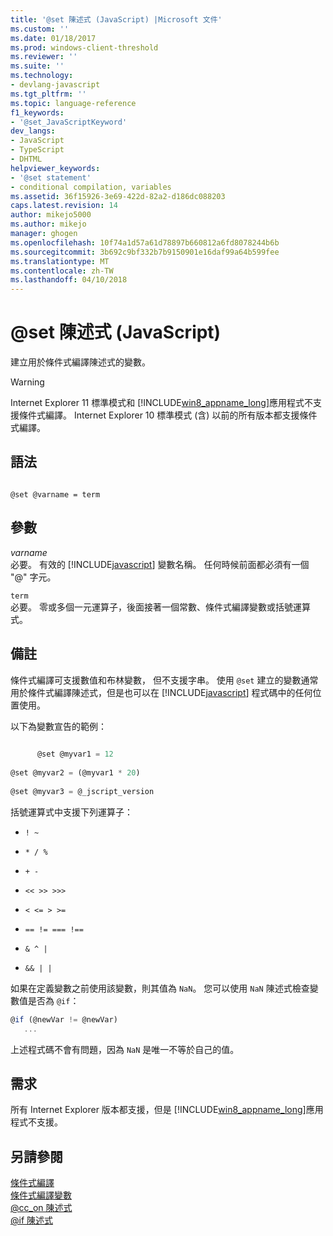 ```yaml
---
title: '@set 陳述式 (JavaScript) |Microsoft 文件'
ms.custom: ''
ms.date: 01/18/2017
ms.prod: windows-client-threshold
ms.reviewer: ''
ms.suite: ''
ms.technology:
- devlang-javascript
ms.tgt_pltfrm: ''
ms.topic: language-reference
f1_keywords:
- '@set_JavaScriptKeyword'
dev_langs:
- JavaScript
- TypeScript
- DHTML
helpviewer_keywords:
- '@set statement'
- conditional compilation, variables
ms.assetid: 36f15926-3e69-422d-82a2-d186dc088203
caps.latest.revision: 14
author: mikejo5000
ms.author: mikejo
manager: ghogen
ms.openlocfilehash: 10f74a1d57a61d78897b660812a6fd8078244b6b
ms.sourcegitcommit: 3b692c9bf332b7b9150901e16daf99a64b599fee
ms.translationtype: MT
ms.contentlocale: zh-TW
ms.lasthandoff: 04/10/2018
---
```

# <a name="set-statement-javascript"></a>@set 陳述式 (JavaScript)
建立用於條件式編譯陳述式的變數。  
  
> [!WARNING]
>  Internet Explorer 11 標準模式和 [!INCLUDE[win8_appname_long](../../javascript/includes/win8-appname-long-md.md)]應用程式不支援條件式編譯。 Internet Explorer 10 標準模式 (含) 以前的所有版本都支援條件式編譯。  
  
## <a name="syntax"></a>語法  
  
```  
  
@set @varname = term   
```  
  
## <a name="parameters"></a>參數  
 *varname*  
 必要。 有效的 [!INCLUDE[javascript](../../javascript/includes/javascript-md.md)] 變數名稱。 任何時候前面都必須有一個 "@" 字元。  
  
 `term`  
 必要。 零或多個一元運算子，後面接著一個常數、條件式編譯變數或括號運算式。  
  
## <a name="remarks"></a>備註  
 條件式編譯可支援數值和布林變數， 但不支援字串。 使用 `@set` 建立的變數通常用於條件式編譯陳述式，但是也可以在 [!INCLUDE[javascript](../../javascript/includes/javascript-md.md)] 程式碼中的任何位置使用。  
  
 以下為變數宣告的範例：  
  
```JavaScript  
  
      @set @myvar1 = 12  
  
@set @myvar2 = (@myvar1 * 20)  
  
@set @myvar3 = @_jscript_version  
```  
  
 括號運算式中支援下列運算子：  
  
-   `! ~`  
  
-   `* / %`  
  
-   `+ -`  
  
-   `<< >> >>>`  
  
-   `< <= > >=`  
  
-   `== != === !==`  
  
-   `& ^ |`  
  
-   `&& | |`  
  
 如果在定義變數之前使用該變數，則其值為 `NaN`。 您可以使用 `NaN` 陳述式檢查變數值是否為 `@if`：  
  
```JavaScript  
@if (@newVar != @newVar)  
   ...  
```  
  
 上述程式碼不會有問題，因為 `NaN` 是唯一不等於自己的值。  
  
## <a name="requirements"></a>需求  
 所有 Internet Explorer 版本都支援，但是 [!INCLUDE[win8_appname_long](../../javascript/includes/win8-appname-long-md.md)]應用程式不支援。  
  
## <a name="see-also"></a>另請參閱  
 [條件式編譯](../../javascript/advanced/conditional-compilation-javascript.md)   
 [條件式編譯變數](../../javascript/advanced/conditional-compilation-variables-javascript.md)   
 [@cc_on 陳述式](../../javascript/reference/at-cc-on-statement-javascript.md)   
 [@if 陳述式](../../javascript/reference/at-if-statement-javascript.md)
